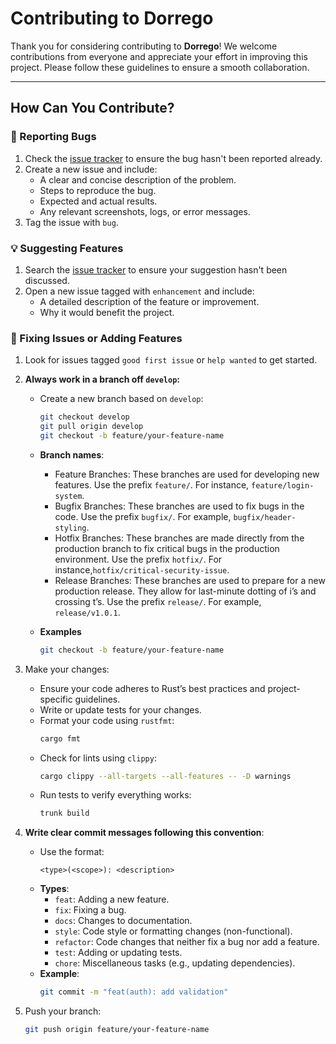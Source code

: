 # Contributing to Dorrego

Thank you for considering contributing to **Dorrego**! We welcome contributions from everyone and appreciate your effort in improving this project. Please follow these guidelines to ensure a smooth collaboration.

---

## How Can You Contribute?

### 🐛 Reporting Bugs
1. Check the [issue tracker](https://github.com/andrescastiglia/dorrego/issues) to ensure the bug hasn't been reported already.
2. Create a new issue and include:
   - A clear and concise description of the problem.
   - Steps to reproduce the bug.
   - Expected and actual results.
   - Any relevant screenshots, logs, or error messages.
3. Tag the issue with `bug`.

### 💡 Suggesting Features
1. Search the [issue tracker](https://github.com/andrescastiglia/dorrego/issues) to ensure your suggestion hasn't been discussed.
2. Open a new issue tagged with `enhancement` and include:
   - A detailed description of the feature or improvement.
   - Why it would benefit the project.

### 🔧 Fixing Issues or Adding Features
1. Look for issues tagged `good first issue` or `help wanted` to get started.
2. **Always work in a branch off `develop`:**
   - Create a new branch based on `develop`:
     ```bash
     git checkout develop
     git pull origin develop
     git checkout -b feature/your-feature-name
     ```

   - **Branch names**:
        - Feature Branches: These branches are used for developing new features. Use the prefix `feature/`. For instance, `feature/login-system`.
        - Bugfix Branches: These branches are used to fix bugs in the code. Use the prefix `bugfix/`. For example, `bugfix/header-styling`.
        - Hotfix Branches: These branches are made directly from the production branch to fix critical bugs in the production environment. Use the prefix `hotfix/`. For instance,`hotfix/critical-security-issue`.
        - Release Branches: These branches are used to prepare for a new production release. They allow for last-minute dotting of i’s and crossing t’s. Use the prefix `release/`. For example, `release/v1.0.1`.

   - **Examples**
     ```bash
     git checkout -b feature/your-feature-name
     ```

3. Make your changes:
   - Ensure your code adheres to Rust’s best practices and project-specific guidelines.
   - Write or update tests for your changes.
   - Format your code using `rustfmt`:
     ```bash
     cargo fmt
     ```
   - Check for lints using `clippy`:
     ```bash
     cargo clippy --all-targets --all-features -- -D warnings
     ```
   - Run tests to verify everything works:
     ```bash
     trunk build
     ```
4. **Write clear commit messages following this convention**:
   - Use the format:
     ```
     <type>(<scope>): <description>
     ```
   - **Types**:
     - `feat`: Adding a new feature.
     - `fix`: Fixing a bug.
     - `docs`: Changes to documentation.
     - `style`: Code style or formatting changes (non-functional).
     - `refactor`: Code changes that neither fix a bug nor add a feature.
     - `test`: Adding or updating tests.
     - `chore`: Miscellaneous tasks (e.g., updating dependencies).
   - **Example**:
     ```bash
     git commit -m "feat(auth): add validation"
     ```
5. Push your branch:
   ```bash
   git push origin feature/your-feature-name
   ```